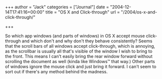 +++
author = "Jack"
categories = ["Journal"]
date = "2004-12-14T17:41:16+00:00"
title = "OS X and Click-through"
url = "/2004/os-x-and-click-through/"

+++

So which app windows (and parts of windows) in OS X accept mouse click-through and which don't and why don't they behave consistently? Seems that the scroll bars of all windows accept click-through, which is annoying, as the scrollbar is usually all that's visible of the window I wish to bring to the front. This means I can't easily bring the rear window forward without scrolling the document as well (kinda like Windows&#8482; that way.) Other parts of windows ignore the mouse click and just bring it forward. I can't seem to sort out if there's any method behind the madness.